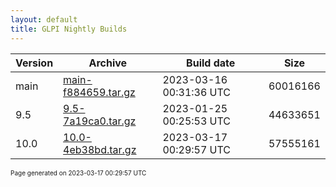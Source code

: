```yaml
---
layout: default
title: GLPI Nightly Builds
---
```


Version|Archive|Build date|Size
---|---|---|---
main|[main-f884659.tar.gz](main-f884659.tar.gz)|2023-03-16 00:31:36 UTC|60016166
9.5|[9.5-7a19ca0.tar.gz](9.5-7a19ca0.tar.gz)|2023-01-25 00:25:53 UTC|44633651
10.0|[10.0-4eb38bd.tar.gz](10.0-4eb38bd.tar.gz)|2023-03-17 00:29:57 UTC|57555161

<font size="1">Page generated on 2023-03-17 00:29:57 UTC</font>
